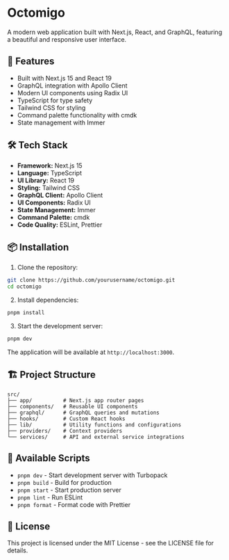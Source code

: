 # Octomigo

A modern web application built with Next.js, React, and GraphQL, featuring a beautiful and responsive user interface.

## 🚀 Features

- Built with Next.js 15 and React 19
- GraphQL integration with Apollo Client
- Modern UI components using Radix UI
- TypeScript for type safety
- Tailwind CSS for styling
- Command palette functionality with cmdk
- State management with Immer

## 🛠️ Tech Stack

- **Framework:** Next.js 15
- **Language:** TypeScript
- **UI Library:** React 19
- **Styling:** Tailwind CSS
- **GraphQL Client:** Apollo Client
- **UI Components:** Radix UI
- **State Management:** Immer
- **Command Palette:** cmdk
- **Code Quality:** ESLint, Prettier

## 📦 Installation

1. Clone the repository:

```bash
git clone https://github.com/yourusername/octomigo.git
cd octomigo
```

2. Install dependencies:

```bash
pnpm install
```

3. Start the development server:

```bash
pnpm dev
```

The application will be available at `http://localhost:3000`.

## 🏗️ Project Structure

```
src/
├── app/          # Next.js app router pages
├── components/   # Reusable UI components
├── graphql/      # GraphQL queries and mutations
├── hooks/        # Custom React hooks
├── lib/          # Utility functions and configurations
├── providers/    # Context providers
└── services/     # API and external service integrations
```

## 🧪 Available Scripts

- `pnpm dev` - Start development server with Turbopack
- `pnpm build` - Build for production
- `pnpm start` - Start production server
- `pnpm lint` - Run ESLint
- `pnpm format` - Format code with Prettier

## 📝 License

This project is licensed under the MIT License - see the LICENSE file for details.
